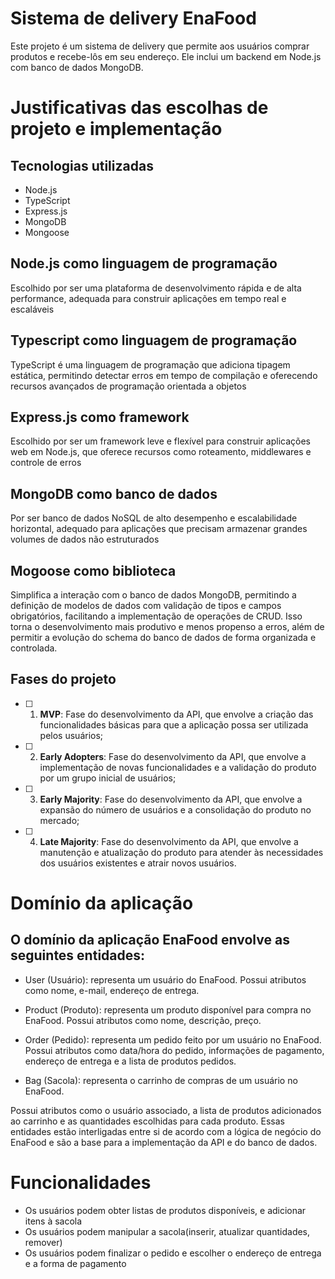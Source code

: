 # Sistema de delivery EnaFood

Este projeto é um sistema de delivery que permite aos usuários comprar produtos e recebe-lôs em seu endereço. Ele inclui um backend em Node.js com banco de dados MongoDB.


# Justificativas das escolhas de projeto e implementação

## Tecnologias utilizadas

- Node.js
- TypeScript
- Express.js
- MongoDB
- Mongoose

## Node.js como linguagem de programação

Escolhido por ser uma plataforma de desenvolvimento rápida e de alta performance, adequada para construir aplicações em tempo real e escaláveis

## Typescript como linguagem de programação

TypeScript é uma linguagem de programação que adiciona tipagem estática, permitindo detectar erros em tempo de compilação e oferecendo recursos avançados de programação orientada a objetos

## Express.js como framework

Escolhido por ser um framework leve e flexível para construir aplicações web em Node.js, que oferece recursos como roteamento, middlewares e controle de erros

## MongoDB como banco de dados

Por ser banco de dados NoSQL de alto desempenho e escalabilidade horizontal, adequado para aplicações que precisam armazenar grandes volumes de dados não estruturados

## Mogoose como biblioteca

Simplifica a interação com o banco de dados MongoDB, permitindo a definição de modelos de dados com validação de tipos e campos obrigatórios, facilitando a implementação de operações de CRUD.
Isso torna o desenvolvimento mais produtivo e menos propenso a erros, além de permitir a evolução do schema do banco de dados de forma organizada e controlada.



## Fases do projeto 

- [ ] 1. **MVP**: Fase do desenvolvimento da API, que envolve a criação das funcionalidades básicas para que a aplicação possa ser utilizada pelos usuários;

- [ ] 2. **Early Adopters**: Fase do desenvolvimento da API, que envolve a implementação de novas funcionalidades e a validação do produto por um grupo inicial de usuários;

- [ ] 3. **Early Majority**: Fase do desenvolvimento da API, que envolve a expansão do número de usuários e a consolidação do produto no mercado;

- [ ] 4. **Late Majority**: Fase do desenvolvimento da API, que envolve a manutenção e atualização do produto para atender às necessidades dos usuários existentes e atrair novos usuários.

# Domínio da aplicação

## O domínio da aplicação EnaFood envolve as seguintes entidades:

- User (Usuário): representa um usuário do EnaFood. Possui atributos como nome, e-mail, endereço de entrega.

- Product (Produto): representa um produto disponível para compra no EnaFood. Possui atributos como nome, descrição, preço.

- Order (Pedido): representa um pedido feito por um usuário no EnaFood. Possui atributos como data/hora do pedido, informações de pagamento, endereço de entrega e a lista de produtos pedidos.

- Bag (Sacola): representa o carrinho de compras de um usuário no EnaFood. 

Possui atributos como o usuário associado, a lista de produtos adicionados ao carrinho e as quantidades escolhidas para cada produto.
Essas entidades estão interligadas entre si de acordo com a lógica de negócio do EnaFood e são a base para a implementação da API e do banco de dados.

# Funcionalidades

- Os usuários podem obter listas de produtos disponíveis, e adicionar itens à sacola
- Os usuários podem manipular a sacola(inserir, atualizar quantidades, remover)
- Os usuários podem finalizar o pedido e escolher o endereço de entrega e a forma de pagamento
